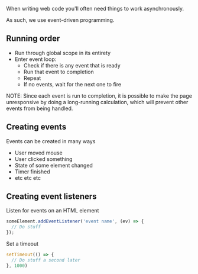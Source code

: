 When writing web code you'll often need things to work asynchronously.

As such, we use event-driven programming.

## Running order
- Run through global scope in its entirety
- Enter event loop:
	- Check if there is any event that is ready
	- Run that event to completion
	- Repeat
	- If no events, wait for the next one to fire

NOTE:
Since each event is run to completion, it is possible to make the page unresponsive by doing a long-running calculation, which will prevent other events from being handled.

## Creating events
Events can be created in many ways

- User moved mouse
- User clicked something
- State of some element changed
- Timer finished
- etc etc etc

## Creating event listeners

Listen for events on an HTML element
```js
someElement.addEventListener('event name', (ev) => {
  // Do stuff
});
```

Set a timeout
```js
setTimeout(() => {
  // Do stuff a second later
}, 1000)
```